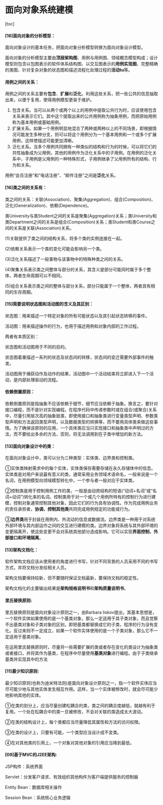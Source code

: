 # 面向对象系统建模

[toc]

#### [16]面向对象的分析模型：

面向对象设计的基本任务，把面向对象分析模型转换为面向对象设计模型。

面向对象的分析模型主要由**顶层架构图**、用例与用例图、领域概念模型构成；设计模型则包含以包图表示的软件体系结构图、以交互图表示的**用例实现图**、完整精确的类图、针对复杂对象的状态图和描述流程化处理过程的**活动tu**等。


#### 用例之间的关系：

用例之间的关系主要有**包含**、**扩展**和**泛化**，利用这些关系，把一些公共的信息抽取出来，以便于复用，使得用例模型更易于维护。

1. 包含关系。当可以从两个或两个以上的用例中提取公共行为时，应该使用包含关系来表示它们。其中这个提取出来的公共用例称为抽象用例，而把原始用例称为基本用例或基础用例。
2. 扩展关系。如果一个用例明显地混合了两种或两种以上的不同场景，即根据情况可能发生多种分支，则可以将这个用例分为一个基本用例和一个或多个扩展用例，这样使描述可能更加清晰。
3. 泛化关系。当多个用例共同拥有一种类似的结构和行为的时候，可以将它们的共性抽象成为父用例，其他的用例作为泛化关系中的子用例。在用例的泛化关系中，子用例是父用例的一种特殊形式，子用例继承了父用例所有的结构、行为和关系。

用例“会员注册”和“电话注册”、“邮件注册”之间是**泛化**关系。



#### [16]类之间的关系有：

类之间的关系：关联(Association)、聚集(Aggregation)、组合(Composition)、泛化(Generalization)、依赖(Dependence)。

类University与类Student之间的关系是聚集(Aggregation)关系；类University和类Department之间的关系是组合(Composition)关系；类Student和类Course之间的关系是关联(Association)关系。

(1)关联提供了类之间的结构关系，将多个类的实例连接在一起。

(2)依赖关系表示一个类的变化可能会影响另一个类。

(3)泛化关系描述了一般事物与该事物中的特殊种类之间的关系。

(4)聚集关系表示类之间整体与部分的关系，其含义是部分可能同时属于多个整体，两者生命周期可以不相同。

(5)组合关系表示类之间的整体与部分关系，部分只能属于一个整体，两者具有相同的生存周期。

 

#### [15]简要说明状态图和活动图的含义及其区别：

状态图：用来描述一个特定对象的所有可能状态以及其引起状态转移的事件。

活动图：用来描述操作的行为，也用于描述用例和对象内部的工作过程。

两者有本质区别：

状态图和活动图用于不同的目的。

状态图着重描述一系列的状态及状态间的转移，状态间的变迁需要外部事件的触发。

活动图用于捕获动作及动作的结果，活动图中一个活动结束将立即进入下一个活动，是内部处理驱动的流程。

  

#### 依赖倒置原则：

依赖倒置原则是指抽象不应该依赖于细节，细节应当依赖于抽象。换言之，要针对接口编程，而不是针对实现编程。在程序代码中传递参数时或在组合(或聚合)关系中，尽量引用层次高的抽象层类，即使用接口和抽象类进行变量类型声明、参数类型声明和方法返回类型声明，以及数据类型的转换等，而不要用具体类来做这些事情。为了确保该原则的应用，一个具体类应当只实现接口和抽象类中声明过的方法，而不要给出多余的方法，否则，将无法调用到在子类中增加的新方法。

 

#### [13]面向对象设计中的类：

在面向对象设计中，类可以分为三种类型：实体类、边界类和控制类。

​    ①实体类映射需求中的每个实体，实体类保存需要存储在永久存储体中的信息。实体类是对用户来说最有意义的类，通常采用业务领域术语命名，一般来说是一个名词，在用例模型向领域模型转化中，一个参与者一般对应于实体类。

​    ②控制类是用于控制用例工作的类，一般是由动宾结构的短语(“动词+名词”或“名词+动词”)转化来的名词。控制类用于对一个或几个用例所特有的控制行为进行建模，控制对象通常控制其他对象，因此它们的行为具有协调性。作为完成用例业务的责任承担者，**协调、控制其他类**共同完成用例规定的功能或行为。

​    ③**边界类**用于封装在用例内、外流动的信息或数据流。边界类是一种用于对系统外部环境与其内部运作之间的交互进行建模的类。边界对象将系统与其外部环境的变更隔离开，使这些变更不会对系统其他部分造成影响。它可以实现**界面控制、外部接口和环境隔离**。

 

#### [13]架构文档化：

软件架构文档应该从使用者的角度进行书写，针对不同背景的人员采用不同的书写方式，并将文档分发给相关人员。

架构文档要保持较新，但不要随时保证文档最新，要保持文档的稳定性。

架构文档化的主要输出结果是**架构规格说明书**和**架构质量说明书**。

 

#### 里氏替换原则:

里氏替换原则是面向对象设计原则之一，由Barbara liskov提出，其基本思想是，一个软件实体如果使用的是一个基类对象，那么一定适用于其子类对象，而且觉察不出基类对象和子类对象的区别，即把基类都替换成它的子类，程序的行为没有变化。反过来则不一定成立，如果一个软件实体使用的是一个子类对象，那么它不一定适用于基类对象。

在运用里氏替换原则时，尽量将一些需要扩展的类或者存在变化的类设计为抽象类或者接口，并将其作为基类，在程序中尽量使用**基类对象**进行编程。由于子类继承基类并实现其中的方法

 

#### [11]最少知识原则:

   最少知识原则(也称为迪米特法则)是面向对象设计原则之一，指一个软件实体应当尽可能少地与其他实体发生相互作用。这样，当一个实体被修改时，就会尽可能少地影响其他的实体。

   ①在类的划分上，应当尽量创建松耦合的类，类之间的耦合度越低，就越有利于复用。一个处在松耦合中的类一旦被修改，不会对关联的类造成太大波动。

   ②在类的结构设计上，每个类都应当尽量降低其属性和方法的访问权限。

   ③在类的设计上，只要有可能，一个类型应当设计成不变类。

   ④在对其他类的引用上，一个对象对其他对象的引用应当降到最低。

 

#### [09]基于MVC的J2EE架构:

JSP构件：系统界面

Servlet：分发客户请求、有效组织其他构件为客户端提供服务的控制器

Entity Bean：数据库相关操作

Session Bean：系统核心业务逻辑

 
